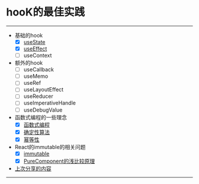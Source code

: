 # hooK的最佳实践

----

 - 基础的hook
   - [x] [useState](https://github.com/AquariusBaby/hookpractice/blob/main/md/useState.md)
   - [x] [useEffect](https://github.com/AquariusBaby/hookpractice/blob/main/md/useEffect.md)
   - [ ] useContext
 - 额外的hook
   - [ ] useCallback
   - [ ] useMemo
   - [ ] useRef
   - [ ] useLayoutEffect
   - [ ] useReducer
   - [ ] useImperativeHandle
   - [ ] useDebugValue
 - 函数式编程的一些理念
   - [x] [函数式编程](https://github.com/AquariusBaby/hookpractice/blob/main/md/函数式编程.md)
   - [x] [确定性算法](https://github.com/AquariusBaby/hookpractice/blob/main/md/确定性算法.md)
   - [x] [幂等性](https://github.com/AquariusBaby/hookpractice/blob/main/md/幂等性.md)
 - React的immutable的相关问题
   - [x] [immutable](https://github.com/AquariusBaby/hookpractice/blob/main/md/immutable.md)
   - [x] [PureComponent的浅比较原理](https://github.com/AquariusBaby/hookpractice/blob/main/md/PureComponent的浅比较原理.md)
 - [上次分享的内容](https://github.com/AquariusBaby/hookpractice/blob/main/md/hook.md)

---